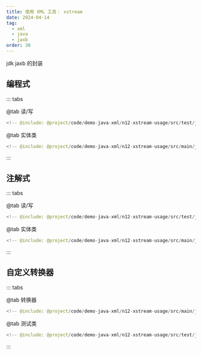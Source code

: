 ```yaml
---
title: 使用 XML 工具： xstream
date: 2024-04-14
tag:
  - xml
  - java
  - jaxb
order: 38
---
```


jdk jaxb 的封装

<!-- more -->

<SiteInfo
  name="XStream User Guide: Converting Objects to XML"
  url="https://www.baeldung.com/xstream-serialize-object-to-xml"
  preview="/assets/images/cover3.jpg"
/>

<RepoLink path="code/demo-java-xml/n13-springoxm-usage/test/java/org/example/" />

## 编程式

::: tabs

@tab 读/写

```java
<!-- @include: @project/code/demo-java-xml/n12-xstream-usage/src/test/java/example/XmlXStreamTest.java -->
```

@tab 实体类

```java
<!-- @include: @project/code/demo-java-xml/n12-xstream-usage/src/main/java/org/example/entity/raw/Person.java -->
```

:::

## 注解式

::: tabs

@tab 读/写

```java
<!-- @include: @project/code/demo-java-xml/n12-xstream-usage/src/test/java/example/XmlXStreamAnnotationTest.java -->
```

@tab 实体类

```java
<!-- @include: @project/code/demo-java-xml/n12-xstream-usage/src/main/java/org/example/entity/anno/Person.java -->
```

:::

## 自定义转换器

::: tabs

@tab 转换器

```java
<!-- @include: @project/code/demo-java-xml/n12-xstream-usage/src/main/java/org/example/converter/SiteConverter.java -->
```

@tab 测试类

```java
<!-- @include: @project/code/demo-java-xml/n12-xstream-usage/src/test/java/example/XmlXStreamConverterTest.java -->
```

:::
